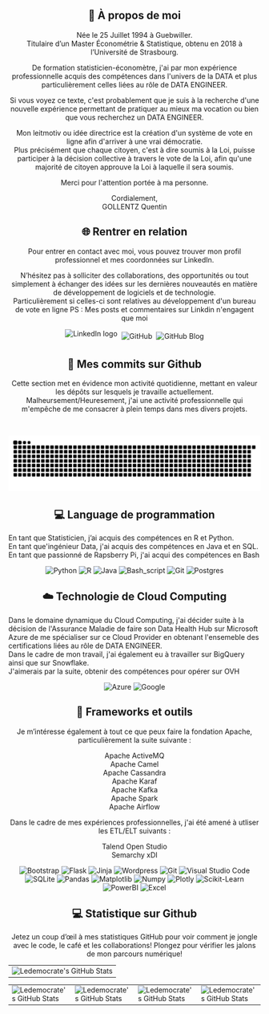 <div align="center">
    <h2>🚀 À propos de moi</h2>
    <p>
Née le 25 Juillet 1994 à Guebwiller.<br>
Titulaire d’un Master Économétrie & Statistique, obtenu en 2018 à l’Université de Strasbourg.
        
De formation statisticien-économètre, j'ai par mon expérience professionnelle acquis des compétences dans l'univers de la DATA et plus particulièrement celles liées au rôle de DATA ENGINEER.

Si vous voyez ce texte, c'est probablement que je suis à la recherche d'une nouvelle expérience permettant de pratiquer au mieux ma vocation ou bien que vous recherchez un DATA ENGINEER.

Mon leitmotiv ou idée directrice est la création d'un système de vote en ligne afin d'arriver à une vrai démocratie.<br>
Plus précisément que chaque citoyen, c'est à dire soumis à la Loi, puisse participer à la décision collective à travers le vote de la Loi, afin qu'une majorité de citoyen approuve la Loi à laquelle il sera soumis.    

Merci pour l'attention portée à ma personne.

Cordialement,<br>
GOLLENTZ Quentin
    </p>
</div>

<div align="center">
    <h2 align="center" class="section-heading">🌐 Rentrer en relation</h2>
    <p>
Pour entrer en contact avec moi, vous pouvez trouver mon profil professionnel et mes coordonnées sur LinkedIn.<br>

N’hésitez pas à solliciter des collaborations, des opportunités ou tout simplement à échanger des idées sur les dernières nouveautés en matière de développement de logiciels et de technologie.<br> 
Particulièrement si celles-ci sont relatives au développement d'un bureau de vote en ligne
PS : Mes posts et commentaires sur Linkdin n'engagent que moi
    </p>
  <div align="center" style="display: flex; gap: 8px; justify-content: center; align-items: center; flex-wrap: wrap;">
    <a href="https://www.linkedin.com/in/quentin-gollentz-697993172/" style="text-decoration: none; display: flex;">
        <img src="https://custom-icon-badges.demolab.com/badge/LinkedIn-0A66C2?logo=linkedin-white&logoColor=fff" height="28" alt="LinkedIn logo" />
    </a>
    <a href="https://github.com/ledemocrate" style="text-decoration: none; display: flex;">
        <img src="https://img.shields.io/badge/GitHub-%23121011.svg?logo=github&logoColor=white" alt="GitHub" />
    </a>
    <a href="https://ledemocrate.github.io/quarto_blog/" style="text-decoration: none; display: flex;">
        <img src="https://img.shields.io/badge/GitHub%20Pages-121013?logo=github&logoColor=white" alt="GitHub Blog" />
    </a>
  </div>

</div>

<div align="center">
  <h2>🚀 Mes commits sur Github</h2>
    <p>Cette section met en évidence mon activité quotidienne, mettant en valeur les dépôts sur lesquels je travaille actuellement.<br>
Malheursement/Heuresement, j'ai une activité professionnelle qui m'empêche de me consacrer à plein temps dans mes divers projets.
    </p>
<br clear="both">

![Snake animation](https://raw.githubusercontent.com/ledemocrate/ledemocrate/output/github-contribution-grid-snake-dark.svg)

</div>

<h2 align="center" class="section-heading">💻 Language de programmation</h2>
<p> En tant que Statisticien, j’ai acquis des compétences en R et Python.<br>
    En tant que'ingénieur Data, j'ai acquis des compétences en Java et en SQL.<br>
    En tant que passionné de Rapsberry Pi, j'ai acqui des compétences en Bash</p>
<div align="center">
  <img src="https://img.shields.io/badge/Python-3776AB?logo=python&logoColor=fff" alt="Python"/>
  <img src="https://img.shields.io/badge/R-%23276DC3.svg?logo=r&logoColor=white" alt="R"/>
  <img src="https://img.shields.io/badge/Java-%23ED8B00.svg?logo=openjdk&logoColor=white" alt="Java"/>
  <img src="https://img.shields.io/badge/bash_script-%23121011.svg?style=for-the-badge&logo=gnu-bash&logoColor=white=" alt="Bash_script"/>
  <img src="https://img.shields.io/badge/Git-F05032?logo=git&logoColor=fff" alt="Git"/>
  <img src="https://img.shields.io/badge/Postgres-%23316192.svg?logo=postgresql&logoColor=white" alt="Postgres"/>
</div>
<h2 align="center" class="section-heading">☁️  Technologie de Cloud Computing</h2>
<p>Dans le domaine dynamique du Cloud Computing, j'ai décider suite à la décision de l'Assurance Maladie de faire son Data Health Hub sur Microsoft Azure de me spécialiser sur ce Cloud Provider en obtenant l'ensemeble des certifications liées au rôle de DATA ENGINEER.<br>
Dans le cadre de mon travail, j'ai également eu à travailler sur BigQuery ainsi que sur Snowflake.<br>
J'aimerais par la suite, obtenir des compétences pour opérer sur OVH</p>
<div align="center">
  <img src="https://img.shields.io/badge/Azure-0089D6?style=for-the-badge&logo=microsoftazure&logoColor=white" alt="Azure"/>
  <img src="https://img.shields.io/badge/Google%20Cloud-%234285F4.svg?logo=google-cloud&logoColor=white" alt="Google"/>
</div>

<h2 align="center" class="section-heading">🔧 Frameworks et outils</h2>
<div align="center">
<p>Je m’intéresse également à tout ce que peux faire la fondation Apache, particulièrement la suite suivante : <br>
    
Apache ActiveMQ<br>
Apache Camel<br>
Apache Cassandra<br>
Apache Karaf<br>
Apache Kafka<br>
Apache Spark<br>
Apache Airflow<br>

Dans le cadre de mes expériences professionnelles, j'ai été amené à utliser les ETL/ELT suivants : <br>

Talend Open Studio<br>
Semarchy xDI<br>
</div>   
</p>
<div align="center">
  <img src="https://img.shields.io/badge/bootstrap-%238511FA.svg?style=for-the-badge&logo=bootstrap&logoColor=white" alt="Bootstrap"/>
  <img src="https://img.shields.io/badge/flask-%23000.svg?style=for-the-badge&logo=flask&logoColor=white" alt="Flask"/>
  <img src="https://img.shields.io/badge/jinja-white.svg?style=for-the-badge&logo=jinja&logoColor=black" alt="Jinja"/>
  <img src="https://img.shields.io/badge/WordPress-%23117AC9.svg?style=for-the-badge&logo=WordPress&logoColor=white" alt="Wordpress"/>
  <img src="https://img.shields.io/badge/Git-F05032?style=for-the-badge&logo=git&logoColor=white" alt="Git"/>
  <img src="https://img.shields.io/badge/Visual%20Studio%20Code-007ACC?style=for-the-badge&logo=visualstudiocode&logoColor=white" alt="Visual Studio Code"/>
  <img src="https://img.shields.io/badge/sqlite-%2307405e.svg?style=for-the-badge&logo=sqlite&logoColor=white" alt="SQLite"/>
  <img src="https://img.shields.io/badge/pandas-%23150458.svg?style=for-the-badge&logo=pandas&logoColor=white" alt="Pandas"/>
  <img src="https://img.shields.io/badge/Matplotlib-%23ffffff.svg?style=for-the-badge&logo=Matplotlib&logoColor=black" alt="Matplotlib"/>
  <img src="https://img.shields.io/badge/numpy-%23013243.svg?style=for-the-badge&logo=numpy&logoColor=white" alt="Numpy"/>
  <img src="https://img.shields.io/badge/Plotly-%233F4F75.svg?style=for-the-badge&logo=plotly&logoColor=white" alt="Plotly"/>
  <img src="https://img.shields.io/badge/scikit--learn-%23F7931E.svg?style=for-the-badge&logo=scikit-learn&logoColor=white" alt="Scikit-Learn"/>
  <img src="https://img.shields.io/badge/power_bi-F2C811?style=for-the-badge&logo=powerbi&logoColor=black" alt="PowerBI"/>
  <img src="https://img.shields.io/badge/Microsoft_Excel-217346?style=for-the-badge&logo=microsoft-excel&logoColor=white" alt="Excel"/>
</div>

<div align="center">
<h2 align="center" class="section-heading"> 💻 Statistique sur Github</h2>
<p>Jetez un coup d’œil à mes statistiques GitHub pour voir comment je jongle avec le code, le café et les collaborations! Plongez pour vérifier les jalons de mon parcours numérique!</p>
 <table align="center" width="100%" height="100%" >
    <tr>
       <td><img style="border: none;" src="https://github-profile-summary-cards.vercel.app/api/cards/profile-details?username=ledemocrate&theme=github_dark" alt="Ledemocrate's GitHub Stats"/></td>
       <!-- <td><a href="https://git.io/streak-stats"><img src="https://streak-stats.demolab.com?user=antoniorodr&theme=github-dark&hide_border=true" alt="GitHub Streak" /></a></td> -->
    </tr>
 </table>

 <table align="center" width="100%" height="100%" >
    <tr>
        <td><img style="border: none;" src="https://github-profile-summary-cards.vercel.app/api/cards/stats?username=ledemocrate&theme=github_dark" alt="Ledemocrate's GitHub Stats"/></td>
        <td><img style="border: none;" src="https://github-profile-summary-cards.vercel.app/api/cards/productive-time?username=ledemocrate&theme=github_dark&utcOffset=1" alt="Ledemocrate's GitHub Stats"/>
        <td><img style="border: none;" src="https://github-profile-summary-cards.vercel.app/api/cards/repos-per-language?username=ledemocrate&theme=github_dark" alt="Ledemocrate's GitHub Stats"/></td>
        <td><img style="border: none;" src="https://github-profile-summary-cards.vercel.app/api/cards/most-commit-language?username=ledemocrate&theme=github_dark" alt="Ledemocrate's GitHub Stats"/></td>
    </tr>
 </table>
</div>
